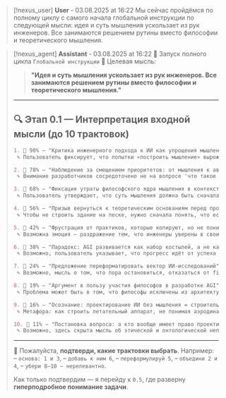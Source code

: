 >[!nexus_user] **User** - 03.08.2025 at 16:22
> Мы сейчас пройдёмся по полному циклу с самого начала глобальной инструкции по следующей мысли: идея и суть мышления ускользает из рук инженеров. Все занимаются решением рутины вместо философии и теоретического мышления.
<!-- UID: 0b1833c1-832f-473a-860c-a881e9b74bb1 -->




>[!nexus_agent] **Assistant** - 03.08.2025 at 16:22
> 🧭 Запуск полного цикла `Глобальной инструкции` 
> 🎯 Целевая мысль: 
> > **"Идея и суть мышления ускользает из рук инженеров. Все занимаются решением рутины вместо философии и теоретического мышления."**
> 
> ---
> 
> ## 🔍 Этап 0.1 — Интерпретация входной мысли (до 10 трактовок)
> 
> ```markdown
> 1. 🧭 90% — "Критика инженерного подхода к ИИ как упрощения мышления до рутины"
>  ✎ Пользователь фиксирует, что попытки «построить мышление» вырождаются в решение узких задач, а не в осмысление самого мышления как феномена.
> 
> 2. 🧭 78% — "Наблюдение за смещением приоритетов: от мышления к автоматизации"
>  ✎ Внимание разработчиков сосредоточено не на вопросе 'что такое мышление', а на том, как быстрее и дешевле генерировать шаблонные выходы.
> 
> 3. 🧭 68% — "Фиксация утраты философского ядра мышления в контексте AGI"
>  ✎ Пользователь утверждает, что суть мышления должна быть сначала философски и онтологически осмыслена, а не сымитирована.
> 
> 4. 🧭 56% — "Призыв вернуться к теоретическим основаниям перед проектированием архитектуры"
>  ✎ Чтобы не строить здание на песке, нужно сначала понять, что есть мысль, концепт, сознание.
> 
> 5. 🧭 42% — "Фрустрация от практиков, которые копируют, но не понимают"
>  ✎ Возможна эмоция — раздражение тем, что инженеры уверены в своих инструментах, не понимая, что они не приближаются к мышлению, а лишь автоматизируют его имитацию.
> 
> 6. 🧭 38% — "Парадокс: AGI развивается как набор костылей, а не как теория"
>  ✎ Возможно, пользователь указывает, что прогресс идёт от успеха к успеху без понимания сути, и это мешает построить настоящую модель мышления.
> 
> 7. 🧭 24% — "Предложение переформатировать вектор ИИ-исследований"
>  ✎ Возможно, мысль о том, что пора остановиться, отказаться от fine-tune и памяти, и начать с определения, что такое мышление.
> 
> 8. 🧭 19% — "Аргумент в пользу участия философов в разработке AGI"
>  ✎ Проблема может быть в том, что философы исключены из архитектурной работы, и их язык не переводится в инженерный.
> 
> 9. 🧭 16% — "Осознание: проектирование ИИ без мышления = строительство машины без физики"
>  ✎ Метафора: как строить летательный аппарат, не понимая аэродинамику — так и здесь: строим AGI, не понимая, что такое мышление.
> 
> 10. 🧭 11% — "Постановка вопроса: а кто вообще имеет право проектировать мышление?"
>  ✎ Возможно, здесь скрыта мысль об этической и онтологической неподготовленности тех, кто работает над ИИ.
> ```
> 
> ---
> 
> 🔁 Пожалуйста, **подтверди, какие трактовки выбрать**. Например: 
> – `основа: 1 и 3`, 
> – `добавь к ним 6`, 
> – `переформулируй 5`, 
> – `объедини 2 и 4`, 
> – `убери 8–10 — нерелевантно`.
> 
> Как только подтвердим — я перейду к `0.5`, где разверну **гиперподробное понимание задачи**.
<!-- UID: 3f9c2439-1d05-4360-8350-050c8197a741 -->